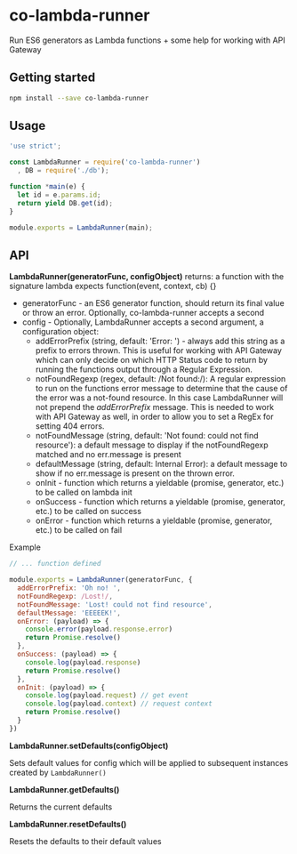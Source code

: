 # co-lambda-runner

Run ES6 generators as Lambda functions + some help for working with API Gateway

## Getting started

```bash
npm install --save co-lambda-runner
```

## Usage

```js
'use strict';

const LambdaRunner = require('co-lambda-runner')
  , DB = require('./db');

function *main(e) {
  let id = e.params.id;
  return yield DB.get(id);
}

module.exports = LambdaRunner(main);
```

## API

__LambdaRunner(generatorFunc, configObject)__ returns: a function with the signature lambda expects function(event, context, cb) {}

* generatorFunc - an ES6 generator function, should return its final value or throw an error.
Optionally, co-lambda-runner accepts a second
* config - Optionally, LambdaRunner accepts a second argument, a configuration object:
  * addErrorPrefix (string, default: 'Error: ') - always add this string as a prefix to errors thrown. This is useful for working with API Gateway which can only decide on which HTTP Status code to return by running the functions output through a Regular Expression.
  * notFoundRegexp (regex, default: /Not found:/): A regular expression to run on the functions error message to determine that the cause of the error was a not-found resource. In this case LambdaRunner will not prepend the _addErrorPrefix_ message. This is needed to work with API Gateway as well, in order to allow you to set a RegEx for setting 404 errors.
  * notFoundMessage (string, default: 'Not found: could not find resource'): a default message to display if the notFoundRegexp matched and no err.message is present
  * defaultMessage (string, default: Internal Error): a default message to show if no err.message is present on the thrown error.
  * onInit - function which returns a yieldable (promise, generator, etc.) to be called on lambda init
  * onSuccess - function which returns a yieldable (promise, generator, etc.) to be called on success
  * onError - function which returns a yieldable (promise, generator, etc.) to be called on fail

Example
```js
// ... function defined

module.exports = LambdaRunner(generatorFunc, {
  addErrorPrefix: 'Oh no! ',
  notFoundRegexp: /Lost!/,
  notFoundMessage: 'Lost! could not find resource',
  defaultMessage: 'EEEEEK!',
  onError: (payload) => {
    console.error(payload.response.error)
    return Promise.resolve()
  },
  onSuccess: (payload) => {
    console.log(payload.response)
    return Promise.resolve()
  },
  onInit: (payload) => {
    console.log(payload.request) // get event
    console.log(payload.context) // request context
    return Promise.resolve()
  }
})

```

__LambdaRunner.setDefaults(configObject)__

Sets default values for config which will be applied to subsequent instances created by `LambdaRunner()`

__LambdaRunner.getDefaults()__

Returns the current defaults

__LambdaRunner.resetDefaults()__

Resets the defaults to their default values
